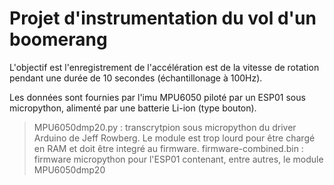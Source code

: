 # Projet d'instrumentation du vol d'un boomerang

L'objectif est l'enregistrement de l'accélération est de la vitesse de rotation pendant 
une durée de 10 secondes (échantillonage à 100Hz).

Les données sont fournies par l'imu MPU6050 piloté par un ESP01 sous micropython, alimenté 
par une batterie Li-ion (type bouton).

> MPU6050dmp20.py : transcrytpion sous micropython du driver Arduino de Jeff Rowberg. Le module est trop lourd pour être chargé en RAM et doit être integré au firmware.
> firmware-combined.bin : firmware micropython pour l'ESP01 contenant, entre autres, le module MPU6050dmp20
